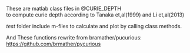 These are matlab class files in @CURIE_DEPTH   
to compute curie depth according to Tanaka et,al(1999) and Li et,al(2013)  

*test* folder include m-files to calculate and plot by calling class methods.

And These functions rewrite from bramather/pucurious: https://github.com/brmather/pycurious
